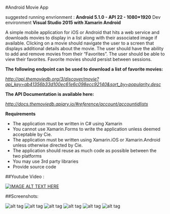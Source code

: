 #Android Movie App

suggested running envrionment : **Android 5.1.0 - API 22 - 1080*1920**   Dev environment **Visual Studio 2015 with Xamarin Android**

A simple mobile application for iOS or Android that hits a web service and downloads movies to display in a list along with their associated image if available. Clicking on a movie should navigate the user to a screen that displays additional details about the movie. The user should have the ability to add and remove movies from their “Favorites”. The user should be able to view their favorites. Favorite movies should persist between sessions.

**The following endpoint can be used to download a list of favorite movies:**

*http://api.themoviedb.org/3/discover/movie?api_key=ab41356b33d100ec61e6c098ecc92140&sort_by=popularity.desc*

**The API Documentation is available here:**

*http://docs.themoviedb.apiary.io/#reference/account/accountidlists*

**Requirements**
- The application must be written in C# using Xamarin
- You cannot use Xamarin.Forms to write the application unless deemed acceptable by Cie.
- The application must be written using Xamarin.iOS or Xamarin.Android unless otherwise directed by Cie.
- The application should reuse as much code as possible between the two platforms
- You may use 3rd party libraries
- Provide source code

##Youtube Video : 

[![IMAGE ALT TEXT HERE](https://img.youtube.com/vi/B_U0BdIc6Fg/0.jpg)](https://www.youtube.com/watch?v=B_U0BdIc6Fg)


##Screenshots:

![alt tag](/Movies/Screenshots/MovieList1.PNG)
![alt tag](/Movies/Screenshots/MovieList2.PNG)
![alt tag](/Movies/Screenshots/MovieDetail1.PNG)
![alt tag](/Movies/Screenshots/MovieDetail2.PNG)
![alt tag](/Movies/Screenshots/MovieDetailDeleteFromFavorite.PNG)
![alt tag](/Movies/Screenshots/MovieListWithFavorites.PNG)
